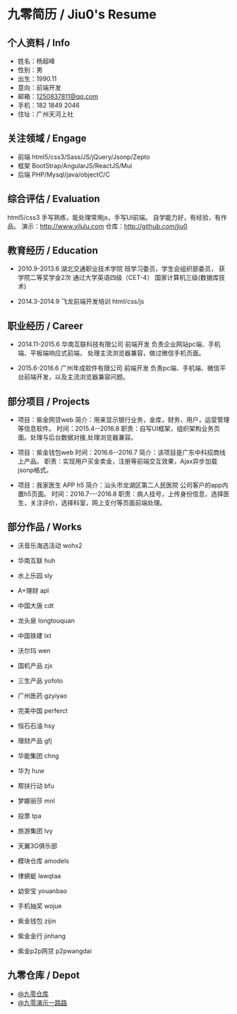 # 九零简历 / Jiu0's Resume




## 个人资料 / Info


* 姓名：杨超峰
* 性别：男
* 出生：1990.11
* 意向：前端开发
* 邮箱：1250837811@qq.com
* 手机：182 1849 2046
* 住址：广州天河上社



## 关注领域 / Engage
* 前端 html5/css3/Sass/JS/jQuery/Jsonp/Zepto
* 框架 BootStrap/AngularJS/ReactJS/Mui
* 后端 PHP/Mysql/java/objectC/C



## 综合评估 / Evaluation
html5/css3 手写熟练，能处理常用js，手写UI前端。
自学能力好，有经验，有作品。
演示：http://www.yilulu.com
仓库：http://github.com/jiu0 



## 教育经历 / Education


* 2010.9-2013.6 湖北交通职业技术学院 
班学习委员，学生会组织部委员， 
获学院二等奖学金2次 
通过大学英语四级（CET-4） 
国家计算机三级(数据库技术)

* 2014.3-2014.9 飞龙前端开发培训 html/css/js



## 职业经历 / Career


* 2014.11-2015.6  华南互联科技有限公司 前端开发 
负责企业网站pc端、手机端、平板端响应式前端， 
处理主流浏览器兼容，做过微信手机页面。 

* 2015.6-2016.6  广州年成软件有限公司 前端开发 
负责pc端、手机端、微信平台前端开发，以及主流浏览器兼容问题。 



## 部分项目 / Projects

* 项目：紫金网贷web
简介：用来显示银行业务，金库，财务，用户，运营管理等信息软件。
时间：2015.4--2016.8
职责：自写UI框架，组织架构业务页面。处理与后台数据对接,处理浏览器兼容。

* 项目：紫金钱包web
时间：2016.6--2016.7
简介：该项目是广东中科招商线上产品。
职责：实现用户买金卖金，注册等前端交互效果，Ajax异步加载jsonp格式。

* 项目：我家医生 APP h5
简介：汕头市龙湖区第二人民医院 公司客户的app内置h5页面。
时间：2016.7---2016.8
职责：病人挂号，上传身份信息，选择医生，关注评价，选择科室，网上支付等页面前端处理。




## 部分作品 / Works


* 沃音乐海选活动 wohx2
* 华南互联   huh
* 水上乐园   sly 

* A+理财     apl
* 中国大唐   cdt
* 龙头泉     longtouquan
* 中国铁建   lxt
* 沃尔玛     wen


* 国机产品   zjx
* 三生产品   yofoto
* 广州医药   gzyiyao
* 完美中国   perferct
* 恒石石油   hsy

* 理财产品   gfj
* 华能集团   chng
* 华为       huw
* 帮扶行动   bfu


* 梦娜丽莎   mnl
* 投票       tpa
* 旅游集团   lvy
* 天翼3G俱乐部

* 模块仓库   amodels
* 律蜻蜓     lawqtaa
* 幼安宝 youanbao
* 手机抽奖   wojue

* 紫金钱包   zijin
* 紫金金行   jinhang
* 紫金p2p网贷  p2pwangdai



## 九零仓库 / Depot

* [@九零仓库](https://github.com/jiu0)
* [@九零演示一路路](http://yilulu.com)

